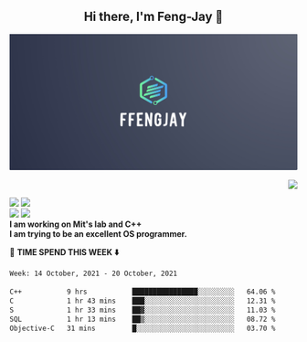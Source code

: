 <h2 align="center"> Hi there, I'm Feng-Jay 👋 </h2>  

![](https://github.com/Feng-Jay/DataStruct/blob/master/Image/1.png)  

<img align="right" src="https://github-readme-stats.vercel.app/api?username=Feng-Jay&show_icons=true&icon_color=CE1D2D&text_color=718096&bg_color=ffffff&hide_title=true" />


&emsp;

![](https://visitor-badge.glitch.me/badge?page_id=Feng-Jay.readme)
![](https://img.shields.io/badge/Concentrate-Cpp-blue)  
![](https://img.shields.io/badge/Rust-primer-orange)
![](https://img.shields.io/badge/Target-OS-9cf)  
**I am working on Mit's lab and C++**  
**I am trying to be an excellent OS programmer.**  


📘 **TIME SPEND THIS WEEK ⬇️**
<!--START_SECTION:waka-->
```text
Week: 14 October, 2021 - 20 October, 2021

C++           9 hrs           ████████████████░░░░░░░░░   64.06 % 
C             1 hr 43 mins    ███░░░░░░░░░░░░░░░░░░░░░░   12.31 % 
S             1 hr 33 mins    ██▓░░░░░░░░░░░░░░░░░░░░░░   11.03 % 
SQL           1 hr 13 mins    ██▒░░░░░░░░░░░░░░░░░░░░░░   08.72 % 
Objective-C   31 mins         █░░░░░░░░░░░░░░░░░░░░░░░░   03.70 % 
```
<!--END_SECTION:waka-->

